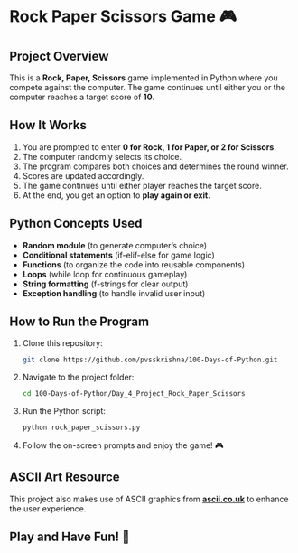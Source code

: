 # Rock Paper Scissors Game 🎮

## Project Overview
This is a **Rock, Paper, Scissors** game implemented in Python where you compete against the computer. The game continues until either you or the computer reaches a target score of **10**.

## How It Works
1. You are prompted to enter **0 for Rock, 1 for Paper, or 2 for Scissors**.
2. The computer randomly selects its choice.
3. The program compares both choices and determines the round winner.
4. Scores are updated accordingly.
5. The game continues until either player reaches the target score.
6. At the end, you get an option to **play again or exit**.

## Python Concepts Used
- **Random module** (to generate computer’s choice)
- **Conditional statements** (if-elif-else for game logic)
- **Functions** (to organize the code into reusable components)
- **Loops** (while loop for continuous gameplay)
- **String formatting** (f-strings for clear output)
- **Exception handling** (to handle invalid user input)

## How to Run the Program
1. Clone this repository:
   ```bash
   git clone https://github.com/pvsskrishna/100-Days-of-Python.git
   ```
2. Navigate to the project folder:
   ```bash
   cd 100-Days-of-Python/Day_4_Project_Rock_Paper_Scissors
   ```
3. Run the Python script:
   ```bash
   python rock_paper_scissors.py
   ```
4. Follow the on-screen prompts and enjoy the game! 🎮

## ASCII Art Resource
This project also makes use of ASCII graphics from **[ascii.co.uk](https://ascii.co.uk/art)** to enhance the user experience.

## Play and Have Fun! 🚀

